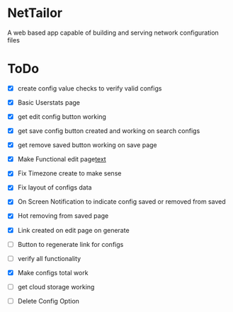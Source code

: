 # NetTailor
A web based app capable of building and serving network configuration files

# ToDo

- [x] create config value checks to verify valid configs

- [x] Basic Userstats page

- [x] get edit config button working

- [x] get save config button created and working on search configs

- [x] get remove saved button working on save page

- [x] Make Functional edit page[text](about:blank#blocked)

- [x] Fix Timezone create to make sense

- [x] Fix layout of configs data

- [x] On Screen Notification to indicate config saved or removed from saved

- [x] Hot removing from saved page

- [x] Link created on edit page on generate

- [ ] Button to regenerate link for configs

- [ ] verify all functionality

- [x] Make configs total work

- [ ] get cloud storage working

- [ ] Delete Config Option